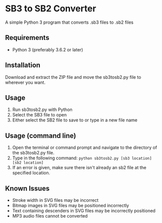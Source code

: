 SB3 to SB2 Converter
==============

A simple Python 3 program that converts .sb3 files to .sb2 files

Requirements
--------------
- Python 3 (preferably 3.6.2 or later)

Installation
--------------
Download and extract the ZIP file and move the sb3tosb2.py file to wherever you want.

Usage
--------------
1. Run sb3tosb2.py with Python
2. Select the SB3 file to open
3. Either select the SB2 file to save to or type in a new file name

Usage (command line)
--------------
1. Open the terminal or command prompt and navigate to the directory of the sb3tosb2.py file.
2. Type in the following command: `python sb3tosb2.py [sb3 location] [sb2 location]`
3. If an error is given, make sure there isn't already an sb2 file at the specified location.

Known Issues
-------------
- Stroke width in SVG files may be incorrect
- Bitmap images in SVG files may be positioned incorrectly
- Text containing descenders in SVG files may be incorrectly positioned
- MP3 audio files cannot be converted